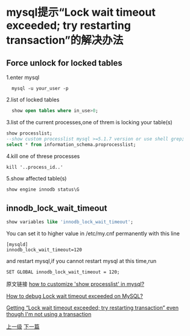 # mysql提示“Lock wait timeout exceeded; try restarting transaction”的解决办法

## Force unlock for locked tables

  1.enter mysql
```shell
  mysql -u your_user -p
```


  2.list of locked tables
```sql
  show open tables where in_use>0;
```
  3.list of the current processes,one of threm is locking your table(s)
  ```sql
  show processlist;
  --show custom processlist mysql >=5.1.7 version or use shell grep;
  select * from information_schema.proprocesslist;
  ```


  4.kill one of threse processes
  ```
  kill '..process_id..'
  ```

  5.show affected table(s)

  ```sql
  show engine innodb status\G
  ```

## innodb_lock_wait_timeout

```sql
show variables like 'innodb_lock_wait_timeout';
```

You can set it to higher value in /etc/my.cnf permanently with this line

```
[mysqld]
innodb_lock_wait_timeout=120
```
and restart mysql,if you cannot restart mysql at this time,run
```
SET GLOBAL innodb_lock_wait_timeout = 120;
```
原文链接
[how to customize 'show processlist' in mysql?](https://stackoverflow.com/questions/929612/how-to-customize-show-processlist-in-mysql)

[  How to debug Lock wait timeout exceeded on MySQL? ](https://stackoverflow.com/questions/6000336/how-to-debug-lock-wait-timeout-exceeded-on-mysql)

[Getting “Lock wait timeout exceeded; try restarting transaction” even though I'm not using a transaction](https://stackoverflow.com/questions/5836623/getting-lock-wait-timeout-exceeded-try-restarting-transaction-even-though-im)








[上一级](base.md)
[下一篇](delete_data.md)
